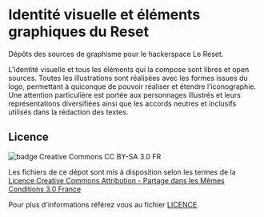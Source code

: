 # Identité visuelle et éléments graphiques du Reset
Dépôts des sources de graphisme pour le hackerspace Le Reset.

L’identité visuelle et tous les éléments qui la compose sont libres et open sources. Toutes les illustrations sont réalisées avec les formes issues du logo, permettant à quiconque de pouvoir réaliser et étendre l’iconographie. Une attention particulière est portée aux personnages illustrés et leurs représentations diversifiées ainsi que les accords neutres et inclusifs utilisés dans la rédaction des textes.


## Licence 
![badge Creative Commons CC BY-SA 3.0 FR](https://i.creativecommons.org/l/by-sa/3.0/fr/88x31.png)

Les fichiers de ce dépot sont mis à disposition selon les termes de la [Licence Creative Commons Attribution -  Partage dans les Mêmes Conditions 3.0 France](http://creativecommons.org/licenses/by-sa/3.0/fr/)

Pour plus d'informations référez vous au fichier [LICENCE](LICENCE).
